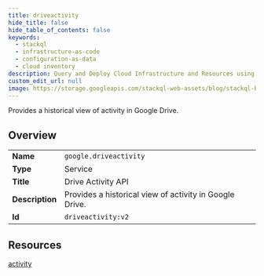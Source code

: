 ```yaml
---
title: driveactivity
hide_title: false
hide_table_of_contents: false
keywords:
  - stackql
  - infrastructure-as-code
  - configuration-as-data
  - cloud inventory
description: Query and Deploy Cloud Infrastructure and Resources using SQL
custom_edit_url: null
image: https://storage.googleapis.com/stackql-web-assets/blog/stackql-blog-post-featured-image.png
---
```

Provides a historical view of activity in Google Drive.  
    

## Overview
<table><tbody>
<tr><td><b>Name</b></td><td><code>google.driveactivity</code></td></tr>
<tr><td><b>Type</b></td><td>Service</td></tr>
<tr><td><b>Title</b></td><td>Drive Activity API</td></tr>
<tr><td><b>Description</b></td><td>Provides a historical view of activity in Google Drive.</td></tr>
<tr><td><b>Id</b></td><td><code>driveactivity:v2</code></td></tr>
</tbody></table>

## Resources
<div class="row">
<div class="providerDocColumn">
<a href="/providers/google/driveactivity/activity/">activity</a><br />
</div>
<div class="providerDocColumn">
</div>
</div>
